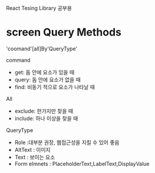 React Tesing Library 공부용

# screen Query Methods

'coomand'[all]By'QueryType'

command

- get: 돔 안에 요소가 있을 때
- query: 돔 안에 요소가 없을 때
- find: 비동기 적으로 요소가 나타날 때

All

- exclude: 한가지만 찾을 때
- include: 하나 이상을 찾을 때

QueryType

- Role :대부분 권장, 웹접근성을 지킬 수 있어 좋음
- AltText : 이미지
- Text : 보이는 요소
- Form elmnets : PlaceholderText,LabelText,DisplayValue
